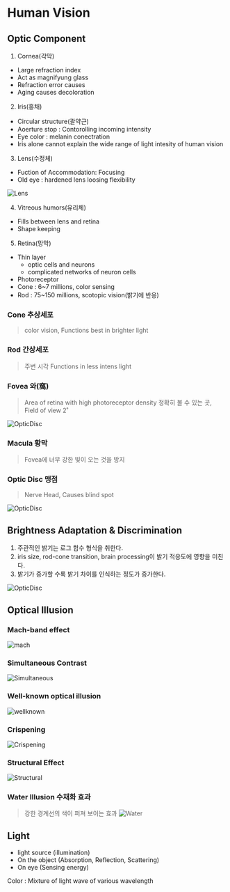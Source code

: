 # Human Vision

## Optic Component

1. Cornea(각막)

- Large refraction index
- Act as magnifyung glass
- Refraction error causes
- Aging causes decoloration

2. Iris(홍채)

- Circular structure(괄약근)
- Aoerture stop : Contorolling incoming intensity
- Eye color : melanin conectration
- Iris alone cannot explain the wide range of light intesity of human vision

3. Lens(수정체)

- Fuction of Accommodation: Focusing
- Old eye : hardened lens loosing flexibility

![Lens](./images/image01.png)

4. Vitreous humors(유리체)

- Fills between lens and retina
- Shape keeping

5. Retina(망막)

- Thin layer
  - optic cells and neurons
  - complicated networks of neuron cells
- Photoreceptor
- Cone : 6~7 millions, color sensing
- Rod : 75~150 millions, scotopic vision(밝기에 반응)

### Cone 추상세포

> color vision, Functions best in brighter light

### Rod 간상세포

> 주변 시각 Functions in less intens light

### Fovea 와(窩)

> Area of retina with high photoreceptor density 정확히 볼 수 있는 곳, Field of view 2˚

![OpticDisc](./images/image0.png)

### Macula 황막

> Fovea에 너무 강한 빛이 오는 것을 방지

### Optic Disc 맹점

> Nerve Head, Causes blind spot

![OpticDisc](./images/image02.png)

## Brightness Adaptation & Discrimination

1. 주관적인 밝기는 로그 함수 형식을 취한다.
2. iris size, rod-cone transition, brain processing이 밝기 적응도에 영향을 미친다.
3. 밝기가 증가할 수록 밝기 차이를 인식하는 정도가 증가한다.

![OpticDisc](./images/image03.png)

## Optical Illusion

### Mach-band effect

![mach](./images/image05.jpg)

### Simultaneous Contrast

![Simultaneous](./images/image06.jpg)

### Well-known optical illusion

![wellknown](./images/image07.jpg)

### Crispening

![Crispening](./images/image08.jpg)

### Structural Effect

![Structural](./images/image09.jpg)

### Water Illusion 수채화 효과

> 강한 경계선의 색이 퍼져 보이는 효과
> ![Water](./images/image10.jpg)

## Light

- light source (illumination)
- On the object (Absorption, Reflection, Scattering)
- On eye (Sensing energy)

Color : Mixture of light wave of various wavelength

